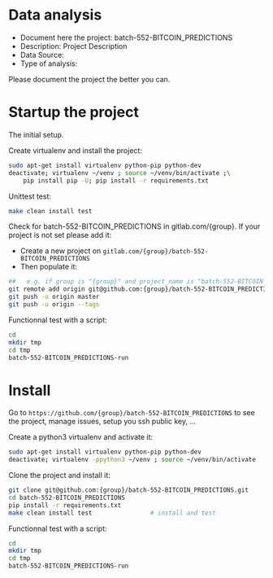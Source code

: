 # Data analysis
- Document here the project: batch-552-BITCOIN_PREDICTIONS
- Description: Project Description
- Data Source:
- Type of analysis:

Please document the project the better you can.

# Startup the project

The initial setup.

Create virtualenv and install the project:
```bash
sudo apt-get install virtualenv python-pip python-dev
deactivate; virtualenv ~/venv ; source ~/venv/bin/activate ;\
    pip install pip -U; pip install -r requirements.txt
```

Unittest test:
```bash
make clean install test
```

Check for batch-552-BITCOIN_PREDICTIONS in gitlab.com/{group}.
If your project is not set please add it:

- Create a new project on `gitlab.com/{group}/batch-552-BITCOIN_PREDICTIONS`
- Then populate it:

```bash
##   e.g. if group is "{group}" and project_name is "batch-552-BITCOIN_PREDICTIONS"
git remote add origin git@github.com:{group}/batch-552-BITCOIN_PREDICTIONS.git
git push -u origin master
git push -u origin --tags
```

Functionnal test with a script:

```bash
cd
mkdir tmp
cd tmp
batch-552-BITCOIN_PREDICTIONS-run
```

# Install

Go to `https://github.com/{group}/batch-552-BITCOIN_PREDICTIONS` to see the project, manage issues,
setup you ssh public key, ...

Create a python3 virtualenv and activate it:

```bash
sudo apt-get install virtualenv python-pip python-dev
deactivate; virtualenv -ppython3 ~/venv ; source ~/venv/bin/activate
```

Clone the project and install it:

```bash
git clone git@github.com:{group}/batch-552-BITCOIN_PREDICTIONS.git
cd batch-552-BITCOIN_PREDICTIONS
pip install -r requirements.txt
make clean install test                # install and test
```
Functionnal test with a script:

```bash
cd
mkdir tmp
cd tmp
batch-552-BITCOIN_PREDICTIONS-run
```
